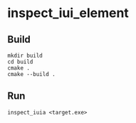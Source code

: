 # inspect_iui_element

## Build
```
mkdir build
cd build
cmake .
cmake --build .
```
## Run
```
inspect_iuia <target.exe>
```
